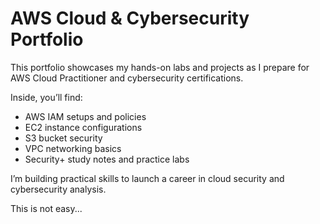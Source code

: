 # AWS Cloud & Cybersecurity Portfolio

This portfolio showcases my hands-on labs and projects as I prepare for AWS Cloud Practitioner and cybersecurity certifications.

Inside, you’ll find:

- AWS IAM setups and policies  
- EC2 instance configurations  
- S3 bucket security  
- VPC networking basics  
- Security+ study notes and practice labs  

I’m building practical skills to launch a career in cloud security and cybersecurity analysis.

This is not easy...
